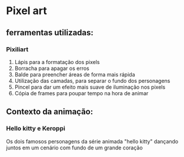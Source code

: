 # Pixel art

## ferramentas utilizadas:

### Pixiliart
1. Lápis para a formatação dos pixels
2. Borracha para apagar os erros
3. Balde para preencher áreas de forma mais rápida
4. Utilização das camadas, para separar o fundo dos personagens
5. Pincel para dar um efeito mais suave de iluminação nos pixels
6. Cópia de frames para poupar tempo na hora de animar

## Contexto da animação:

### Hello kitty e Keroppi

Os dois famosos personagens da série animada "hello kitty" dançando juntos em um cenário com fundo de um grande coração